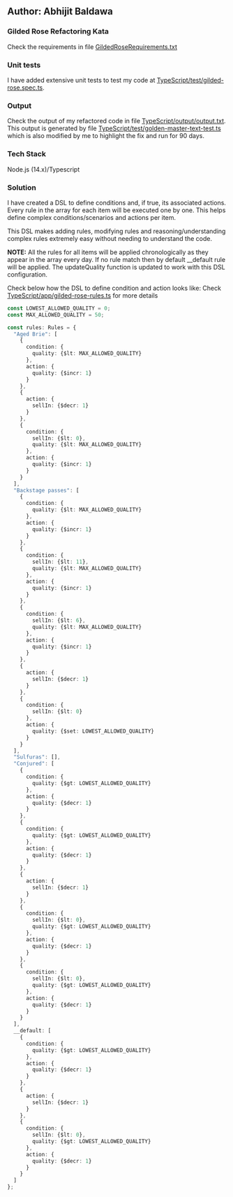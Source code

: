 ## Author: Abhijit Baldawa
### Gilded Rose Refactoring Kata
Check the requirements in file [GildedRoseRequirements.txt](./GildedRoseRequirements.txt)

### Unit tests
I have added extensive unit tests to test my code at [TypeScript/test/gilded-rose.spec.ts](TypeScript/test/gilded-rose.spec.ts).  

### Output
Check the output of my refactored code in file [TypeScript/output/output.txt](./TypeScript/output/output.txt).  
This output is generated by file [TypeScript/test/golden-master-text-test.ts](TypeScript/test/golden-master-text-test.ts) 
which is also modified by me to highlight the fix and run for 90 days.

### Tech Stack
Node.js (14.x)/Typescript

### Solution
I have created a DSL to define conditions and, if true, its associated actions.
Every rule in the array for each item will be executed one by one.
This helps define complex conditions/scenarios and actions per item.  
  
This DSL makes adding rules, modifying rules and reasoning/understanding
complex rules extremely easy without needing to understand the code.  
  
**NOTE:** All the rules for all items will be applied chronologically as they
appear in the array every day. If no rule match then by default __default
rule will be applied. The updateQuality function is updated to work with this
DSL configuration.  

Check below how the DSL to define condition and action looks like:
Check [TypeScript/app/gilded-rose-rules.ts](TypeScript/app/gilded-rose-rules.ts)
for more details

```typescript
const LOWEST_ALLOWED_QUALITY = 0;
const MAX_ALLOWED_QUALITY = 50;

const rules: Rules = {
  "Aged Brie": [
    {
      condition: {
        quality: {$lt: MAX_ALLOWED_QUALITY}
      },
      action: {
        quality: {$incr: 1}
      }
    },
    {
      action: {
        sellIn: {$decr: 1}
      }
    },
    {
      condition: {
        sellIn: {$lt: 0},
        quality: {$lt: MAX_ALLOWED_QUALITY}
      },
      action: {
        quality: {$incr: 1}
      }
    }
  ],
  "Backstage passes": [
    {
      condition: {
        quality: {$lt: MAX_ALLOWED_QUALITY}
      },
      action: {
        quality: {$incr: 1}
      }
    },
    {
      condition: {
        sellIn: {$lt: 11},
        quality: {$lt: MAX_ALLOWED_QUALITY}
      },
      action: {
        quality: {$incr: 1}
      }
    },
    {
      condition: {
        sellIn: {$lt: 6},
        quality: {$lt: MAX_ALLOWED_QUALITY}
      },
      action: {
        quality: {$incr: 1}
      }
    },
    {
      action: {
        sellIn: {$decr: 1}
      }
    },
    {
      condition: {
        sellIn: {$lt: 0}
      },
      action: {
        quality: {$set: LOWEST_ALLOWED_QUALITY}
      }
    }
  ],
  "Sulfuras": [],
  "Conjured": [
    {
      condition: {
        quality: {$gt: LOWEST_ALLOWED_QUALITY}
      },
      action: {
        quality: {$decr: 1}
      }
    },
    {
      condition: {
        quality: {$gt: LOWEST_ALLOWED_QUALITY}
      },
      action: {
        quality: {$decr: 1}
      }
    },
    {
      action: {
        sellIn: {$decr: 1}
      }
    },
    {
      condition: {
        sellIn: {$lt: 0},
        quality: {$gt: LOWEST_ALLOWED_QUALITY}
      },
      action: {
        quality: {$decr: 1}
      }
    },
    {
      condition: {
        sellIn: {$lt: 0},
        quality: {$gt: LOWEST_ALLOWED_QUALITY}
      },
      action: {
        quality: {$decr: 1}
      }
    }
  ],
  __default: [
    {
      condition: {
        quality: {$gt: LOWEST_ALLOWED_QUALITY}
      },
      action: {
        quality: {$decr: 1}
      }
    },
    {
      action: {
        sellIn: {$decr: 1}
      }
    },
    {
      condition: {
        sellIn: {$lt: 0},
        quality: {$gt: LOWEST_ALLOWED_QUALITY}
      },
      action: {
        quality: {$decr: 1}
      }
    }
  ]
};
```